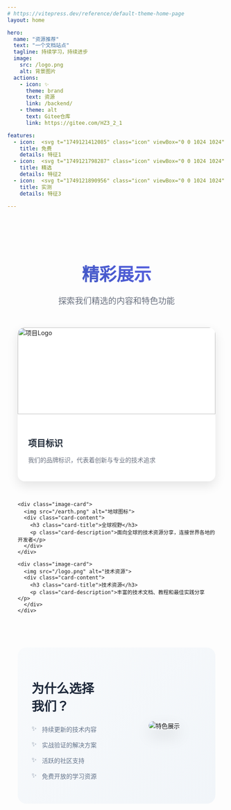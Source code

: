 ```yaml
---
# https://vitepress.dev/reference/default-theme-home-page
layout: home

hero:
  name: "资源推荐"
  text: "一个文档站点"
  tagline: 持续学习，持续进步
  image:
    src: /logo.png
    alt: 背景图片
  actions:
    - icon: ✨
      theme: brand
      text: 资源
      link: /backend/
    - theme: alt
      text: Gitee仓库
      link: https://gitee.com/HZ3_2_1

features:
  - icon:  <svg t="1749121412085" class="icon" viewBox="0 0 1024 1024" version="1.1" xmlns="http://www.w3.org/2000/svg" p-id="13251" width="32" height="32"><path d="M513.823 404.366l-0.022 0.023h0.033l-0.01-0.023z" fill="#32C7D0" p-id="13252"></path><path d="M513.044 859.522l226.003-230.316H624.205l-111.16 230.316z" fill="#BFEEF1" p-id="13253"></path><path d="M402.278 293.352l-114.48-113.825h-0.147L67.993 404.367h225.382l108.903-111.015z m331.373 111.014h226.003l-226.07-224.772L623.81 291.952l109.84 112.414z m226.025 0.023l-6.48 6.615 6.491-6.604-0.01-0.01zM67.97 404.4l11.21 11.459-11.199-11.47-0.01 0.011z" fill="#32C7D0" p-id="13254"></path><path d="M733.65 179.527h-0.146l0.08 0.067 0.067-0.067z m-219.68 0H287.798l114.48 113.825L513.97 179.527zM733.583 179.594l-0.079-0.067H513.97l109.84 112.425 109.773-112.358z" fill="#95E4E8" p-id="13255"></path><path d="M513.97 404.366L402.278 293.352 293.375 404.366H513.97z m0 0h219.68L623.81 291.952 513.97 404.366z" fill="#7FDEE3" p-id="13256"></path><path d="M513.97 404.366l109.84-112.414-109.84-112.425-111.692 113.825L513.97 404.366z" fill="#B4ECEF" p-id="13257"></path><path d="M287.708 629.015H401.78l-36.892-76.449-77.181 76.449z m374.033-77.589l-37.536 77.78h114.842l-77.306-77.78z" fill="#AAE9ED" p-id="13258"></path><path d="M67.97 404.366l0.011 0.023 0.012-0.023h-0.023z m445.83 0.023l0.023-0.023H293.375l219.67 0.023h0.756z" fill="#95E4E8" p-id="13259"></path><path d="M401.781 629.015H287.708l0.237 0.248 224.998 230.055L401.78 629.015z" fill="#BFEEF1" p-id="13260"></path><path d="M364.89 552.566l-71.515-148.2H67.993l-0.012 0.023 11.199 11.47 208.64 213.336 77.07-76.629z" fill="#BFEEF1" p-id="13261"></path><path d="M287.798 629.206h0.022v-0.01l-0.022 0.01z m671.89-224.84h-0.034l0.022 0.023 0.011-0.023z" fill="#95E4E8" p-id="13262"></path><path d="M959.654 404.366H733.65L661.763 551.37l77.284 77.836 214.15-218.202 6.48-6.615-0.023-0.023z" fill="#BFEEF1" p-id="13263"></path><path d="M513.834 404.39h0.113l0.023-0.024h-0.147l0.011 0.023z m0.147 0l218.722-0.024H513.97l0.011 0.023z" fill="#95E4E8" p-id="13264"></path><path d="M513.981 404.39l-0.011-0.024-0.023 0.023h0.034z" fill="#95E4E8" p-id="13265"></path><path d="M513.8 404.39l-0.756 0.755v0.147l0.858-0.858-0.068-0.045h-0.033z" fill="#B4ECEF" p-id="13266"></path><path d="M513.044 404.39v0.755l0.757-0.756h-0.757z m0.858 0.044l0.045-0.045h-0.113l0.068 0.045z" fill="#B4ECEF" p-id="13267"></path><path d="M661.74 551.426l71.91-147.06-219.816 0.023 147.907 147.037z" fill="#99E5E9" p-id="13268"></path><path d="M513.947 404.39l-0.045 0.044 147.839 146.992 0.022-0.056-147.782-146.98h-0.034z" fill="#B4ECEF" p-id="13269"></path><path d="M512.943 629.206l-111.162-0.191 111.162 230.507 111.15-230.316h-111.15z" fill="#99E5E9" p-id="13270"></path><path d="M464.92 453.123l48.124-47.83v-0.148l-48.124 47.978z" fill="#B4ECEF" p-id="13271"></path><path d="M513.834 404.39l-0.846 0.857-48.068 47.876-100.03 99.443 36.891 76.449 111.263 1.41 111.161-1.219 37.536-77.78L513.834 404.39z" fill="#8AE0E6" p-id="13272"></path><path d="M513.834 404.39h-3.104l-219.67-0.024 73.931 148.392 98.879-98.585 49.964-49.784z" fill="#99E5E9" p-id="13273"></path><path d="M347.245 331.553s-4.132 58.612-88.053 80.501c83.865 21.89 88.053 80.512 88.053 80.512 11.74-75.217 87.985-80.523 87.985-80.523s-76.245-5.272-87.985-80.49z m279.23 172.121s-1.378 19.541-29.351 26.834c27.94 7.293 29.35 26.834 29.35 26.834 3.906-25.073 29.352-26.834 29.352-26.834s-25.446-1.761-29.351-26.834z" fill="#FFFFFF" p-id="13274"></path></svg>
    title: 免费
    details: 特征1
  - icon:  <svg t="1749121798287" class="icon" viewBox="0 0 1024 1024" version="1.1" xmlns="http://www.w3.org/2000/svg" p-id="15259" width="32" height="32"><path d="M102.624 518.496a410.016 410.016 0 1 0 820 0c0-226.464-183.552-410.016-409.984-410.016-226.464 0-410.016 183.552-410.016 410.016z" fill="#FFF1B6" p-id="15260"></path><path d="M511.68 991.168c-264.384 0-479.552-215.168-479.552-479.52S247.296 32.128 511.68 32.128 991.168 247.296 991.168 511.68 776 991.168 511.648 991.168z m0-858.08C302.72 133.28 133.248 302.72 133.056 511.648c0.192 208.896 169.472 378.368 378.56 378.56 209.12-0.192 378.368-169.664 378.56-378.56-0.192-208.896-169.664-378.368-378.56-378.56z" fill="#F9D84E" p-id="15261"></path><path d="M511.04 283.616l72.64 145.824 161.28 22.848-116.352 114.016 28.288 160.896-144.48-75.36-144.064 76.32 26.944-160.672-117.152-113.6 161.28-24.032z" fill="#F7BC39" p-id="15262"></path></svg>
    title: 精选
    details: 特征2
  - icon:  <svg t="1749121890956" class="icon" viewBox="0 0 1024 1024" version="1.1" xmlns="http://www.w3.org/2000/svg" p-id="21046" width="32" height="32"><path d="M926 215.173333l-384-170.666666a21.333333 21.333333 0 0 0-17.333333 0l-384 170.666666A21.333333 21.333333 0 0 0 128 234.666667v217.813333c0 219.866667 129.373333 419.02 329.6 507.333333 32.793333 14.466667 57.566667 21.5 75.733333 21.5s42.94-7.033333 75.733334-21.5c200.226667-88.333333 329.6-287.486667 329.6-507.333333V234.666667a21.333333 21.333333 0 0 0-12.666667-19.493334z m-206.913333 205.246667l-213.333334 213.333333a21.333333 21.333333 0 0 1-30.173333 0l-128-128a21.333333 21.333333 0 0 1 30.173333-30.173333L490.666667 588.5l198.246666-198.253333a21.333333 21.333333 0 1 1 30.173334 30.173333z" fill="#1afa29" p-id="21047"></path></svg>
    title: 实测
    details: 特征3

---
```


<style>
.image-gallery {
  padding: 48px 24px;
  max-width: 1200px;
  margin: 0 auto;
}

.gallery-title {
  text-align: center;
  font-size: 2.5rem;
  font-weight: bold;
  margin-bottom: 1rem;
  background: linear-gradient(45deg, #3451b2, #6366f1);
  -webkit-background-clip: text;
  -webkit-text-fill-color: transparent;
  background-clip: text;
}

.gallery-subtitle {
  text-align: center;
  font-size: 1.2rem;
  color: #6b7280;
  margin-bottom: 3rem;
}

.image-grid {
  display: grid;
  grid-template-columns: repeat(auto-fit, minmax(300px, 1fr));
  gap: 2rem;
  margin-bottom: 3rem;
}

.image-card {
  border-radius: 16px;
  overflow: hidden;
  box-shadow: 0 10px 25px rgba(0, 0, 0, 0.1);
  transition: transform 0.3s ease, box-shadow 0.3s ease;
  background: white;
}

.image-card:hover {
  transform: translateY(-5px);
  box-shadow: 0 20px 40px rgba(0, 0, 0, 0.15);
}

.image-card img {
  width: 100%;
  height: 200px;
  object-fit: cover;
  transition: transform 0.3s ease;
}

.image-card:hover img {
  transform: scale(1.05);
}

.card-content {
  padding: 1.5rem;
}

.card-title {
  font-size: 1.25rem;
  font-weight: 600;
  margin-bottom: 0.5rem;
  color: #1f2937;
}

.card-description {
  color: #6b7280;
  line-height: 1.6;
}

.showcase-section {
  display: flex;
  align-items: center;
  gap: 3rem;
  margin: 4rem 0;
  padding: 2rem;
  background: linear-gradient(135deg, #f8fafc 0%, #f1f5f9 100%);
  border-radius: 20px;
}

.showcase-content {
  flex: 1;
}

.showcase-image {
  flex: 1;
  text-align: center;
}

.showcase-image img {
  max-width: 100%;
  height: auto;
  border-radius: 12px;
  box-shadow: 0 15px 35px rgba(0, 0, 0, 0.1);
}

.highlight-text {
  font-size: 1.8rem;
  font-weight: 700;
  margin-bottom: 1rem;
  color: #1e293b;
}

.feature-list {
  list-style: none;
  padding: 0;
}

.feature-list li {
  padding: 0.5rem 0;
  color: #64748b;
  position: relative;
  padding-left: 1.5rem;
}

.feature-list li::before {
  content: "✨";
  position: absolute;
  left: 0;
}

@media (max-width: 768px) {
  .showcase-section {
    flex-direction: column;
    text-align: center;
  }
  
  .gallery-title {
    font-size: 2rem;
  }
  
  .image-grid {
    grid-template-columns: 1fr;
  }
}
</style>

<div class="image-gallery">
  <h2 class="gallery-title">精彩展示</h2>
  <p class="gallery-subtitle">探索我们精选的内容和特色功能</p>
  
  <div class="image-grid">
    <div class="image-card">
      <img src="/logo.png" alt="项目Logo">
      <div class="card-content">
        <h3 class="card-title">项目标识</h3>
        <p class="card-description">我们的品牌标识，代表着创新与专业的技术追求</p>
      </div>
    </div>
    
    <div class="image-card">
      <img src="/earth.png" alt="地球图标">
      <div class="card-content">
        <h3 class="card-title">全球视野</h3>
        <p class="card-description">面向全球的技术资源分享，连接世界各地的开发者</p>
      </div>
    </div>
    
    <div class="image-card">
      <img src="/logo.png" alt="技术资源">
      <div class="card-content">
        <h3 class="card-title">技术资源</h3>
        <p class="card-description">丰富的技术文档、教程和最佳实践分享</p>
      </div>
    </div>
  </div>
  
  <div class="showcase-section">
    <div class="showcase-content">
      <h3 class="highlight-text">为什么选择我们？</h3>
      <ul class="feature-list">
        <li>持续更新的技术内容</li>
        <li>实战验证的解决方案</li>
        <li>活跃的社区支持</li>
        <li>免费开放的学习资源</li>
      </ul>
    </div>
    <div class="showcase-image">
      <img src="/earth.png" alt="特色展示">
    </div>
  </div>
</div>

